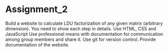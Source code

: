 # Assignment_2
Build a website to calculate LDU factorization of any given matrix (arbitrary dimension). You need to show each step in details. Use HTML, CSS and JavaScript Use professional means with documentation for communication among group members and share it. Use git for version control. Provide documentation of the website.
